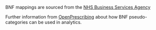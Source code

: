BNF mappings are sourced from the [NHS Business Services Agency](https://applications.nhsbsa.nhs.uk/infosystems/data/showDataSelector.do?reportId=126)

Further information from [OpenPrescribing](https://www.bennett.ox.ac.uk/blog/2017/04/prescribing-data-bnf-codes/) about how BNF pseudo-categories can be used in analytics.